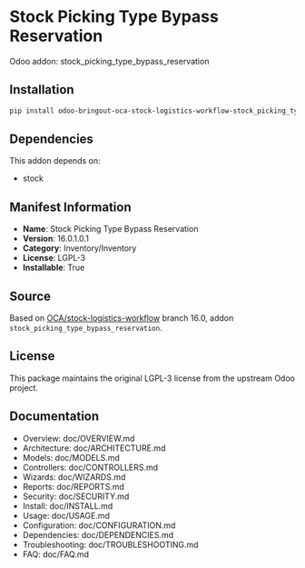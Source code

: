 # Stock Picking Type Bypass Reservation

Odoo addon: stock_picking_type_bypass_reservation

## Installation

```bash
pip install odoo-bringout-oca-stock-logistics-workflow-stock_picking_type_bypass_reservation
```

## Dependencies

This addon depends on:
- stock

## Manifest Information

- **Name**: Stock Picking Type Bypass Reservation
- **Version**: 16.0.1.0.1
- **Category**: Inventory/Inventory
- **License**: LGPL-3
- **Installable**: True

## Source

Based on [OCA/stock-logistics-workflow](https://github.com/OCA/stock-logistics-workflow) branch 16.0, addon `stock_picking_type_bypass_reservation`.

## License

This package maintains the original LGPL-3 license from the upstream Odoo project.

## Documentation

- Overview: doc/OVERVIEW.md
- Architecture: doc/ARCHITECTURE.md
- Models: doc/MODELS.md
- Controllers: doc/CONTROLLERS.md
- Wizards: doc/WIZARDS.md
- Reports: doc/REPORTS.md
- Security: doc/SECURITY.md
- Install: doc/INSTALL.md
- Usage: doc/USAGE.md
- Configuration: doc/CONFIGURATION.md
- Dependencies: doc/DEPENDENCIES.md
- Troubleshooting: doc/TROUBLESHOOTING.md
- FAQ: doc/FAQ.md

